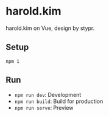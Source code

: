 # harold.kim

harold.kim on Vue, design by stypr.

## Setup

`npm i`

## Run

* `npm run dev`: Development
* `npm run build`: Build for production
* `npm run serve`: Preview